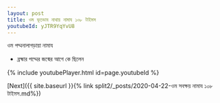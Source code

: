 ```yaml
---
layout: post
title: ওম ভূতভাব নাথায় নামায ১০৮ টাইমস
youtubeId: yJTR9YqYvU8
---
```

 
 
 ওম পদ্মনালাগড়ায়া নামায  
 
 -  ব্রহ্মার পদ্মের জন্মের আগে কে ছিলেন 
 
  
 
  
 
 
 
 
 
 


{% include youtubePlayer.html id=page.youtubeId %}
 
[Next]({{ site.baseurl }}{% link  split2/_posts/2020-04-22-ওম সবক্ষয় নামায ১০৮ টাইমস.md%})
 
